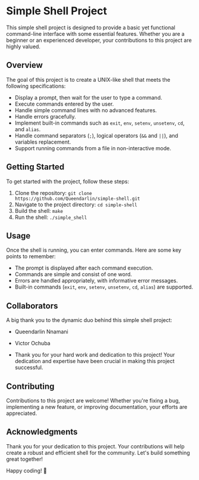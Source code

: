 # Simple Shell Project
This simple shell project is designed to provide a basic yet functional command-line interface with some essential features. Whether you are a beginner or an experienced developer, your contributions to this project are highly valued.

## Overview
The goal of this project is to create a UNIX-like shell that meets the following specifications:
- Display a prompt, then wait for the user to type a command.
- Execute commands entered by the user.
- Handle simple command lines with no advanced features.
- Handle errors gracefully.
- Implement built-in commands such as `exit`, `env`, `setenv`, `unsetenv`, `cd`, and `alias`.
- Handle command separators (`;`), logical operators (`&&` and `||`), and variables replacement.
- Support running commands from a file in non-interactive mode.

## Getting Started
To get started with the project, follow these steps:
1. Clone the repository: `git clone https://github.com/Queendarlin/simple-shell.git`
2. Navigate to the project directory: `cd simple-shell`
3. Build the shell: `make`
4. Run the shell: `./simple_shell`

## Usage

Once the shell is running, you can enter commands. Here are some key points to remember:
- The prompt is displayed after each command execution.
- Commands are simple and consist of one word.
- Errors are handled appropriately, with informative error messages.
- Built-in commands (`exit`, `env`, `setenv`, `unsetenv`, `cd`, `alias`) are supported.

## Collaborators
A big thank you to the dynamic duo behind this simple shell project:
* Queendarlin Nnamani
* Victor Ochuba

* Thank you for your hard work and dedication to this project!
Your dedication and expertise have been crucial in making this project successful.

## Contributing
Contributions to this project are welcome! Whether you're fixing a bug, implementing a new feature, or improving documentation, your efforts are appreciated.

## Acknowledgments

Thank you for your dedication to this project. Your contributions will help create a robust and efficient shell for the community. Let's build something great together!

Happy coding! 🚀
